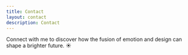 ```yaml
---
title: Contact
layout: contact
description: Contact
---
```


Connect with me to discover how the fusion of emotion and design can shape a brighter future. ☀️